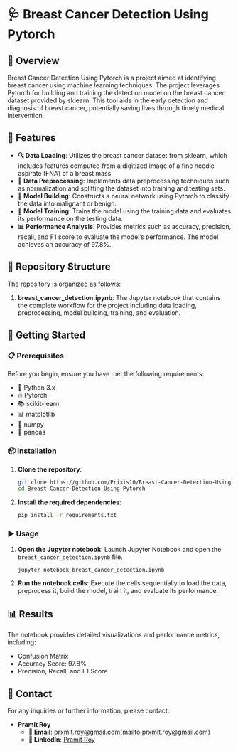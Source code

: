 # 🩺 Breast Cancer Detection Using Pytorch

## 📖 Overview
Breast Cancer Detection Using Pytorch is a project aimed at identifying breast cancer using machine learning techniques. The project leverages Pytorch for building and training the detection model on the breast cancer dataset provided by sklearn. This tool aids in the early detection and diagnosis of breast cancer, potentially saving lives through timely medical intervention.

## 🌟 Features
- **🔍 Data Loading**: Utilizes the breast cancer dataset from sklearn, which includes features computed from a digitized image of a fine needle aspirate (FNA) of a breast mass.
- **🔢 Data Preprocessing**: Implements data preprocessing techniques such as normalization and splitting the dataset into training and testing sets.
- **🧠 Model Building**: Constructs a neural network using Pytorch to classify the data into malignant or benign.
- **🧪 Model Training**: Trains the model using the training data and evaluates its performance on the testing data.
- **📊 Performance Analysis**: Provides metrics such as accuracy, precision, recall, and F1 score to evaluate the model’s performance. The model achieves an accuracy of 97.8%.

## 📂 Repository Structure
The repository is organized as follows:

1. **breast_cancer_detection.ipynb**: The Jupyter notebook that contains the complete workflow for the project including data loading, preprocessing, model building, training, and evaluation.

## 🚀 Getting Started
### 📋 Prerequisites
Before you begin, ensure you have met the following requirements:
- 🐍 Python 3.x
- 🔥 Pytorch
- 📚 scikit-learn
- 📊 matplotlib
- 📐 numpy
- 🧮 pandas

### 📦 Installation
1. **Clone the repository**:
    ```sh
    git clone https://github.com/Prixis10/Breast-Cancer-Detection-Using-Pytorch.git
    cd Breast-Cancer-Detection-Using-Pytorch
    ```
2. **Install the required dependencies**:
    ```sh
    pip install -r requirements.txt
    ```

### ▶️ Usage
1. **Open the Jupyter notebook**: Launch Jupyter Notebook and open the `breast_cancer_detection.ipynb` file.
    ```sh
    jupyter notebook breast_cancer_detection.ipynb
    ```
2. **Run the notebook cells**: Execute the cells sequentially to load the data, preprocess it, build the model, train it, and evaluate its performance.

## 📊 Results
The notebook provides detailed visualizations and performance metrics, including:
- Confusion Matrix
- Accuracy Score: 97.8%
- Precision, Recall, and F1 Score

## 📧 Contact
For any inquiries or further information, please contact:
- **Pramit Roy**
  - **📧 Email**: prxmit.roy@gmail.com(mailto:prxmit.roy@gmail.com)
  - **💼 LinkedIn**: [Pramit Roy](https://linkedin.com/prxmit)
